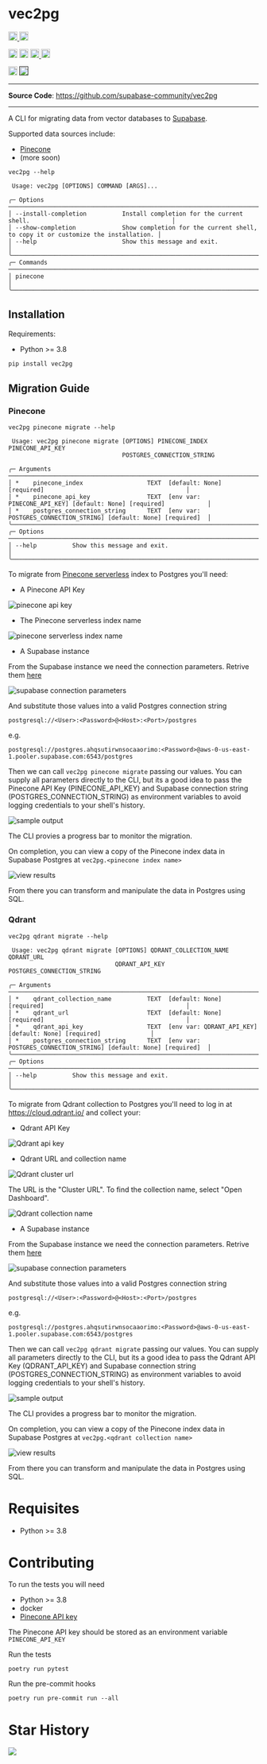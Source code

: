 # vec2pg


<p>
    <a href="https://github.com/supabase-community/vec2pg/actions">
        <img src="https://github.com/supabase-community/vec2pg/workflows/tests/badge.svg" alt="Test Status" height="18">
    </a>
    <a href="https://github.com/supabase-community/vec2pg/actions">
        <img src="https://github.com/supabase-community/vec2pg/workflows/pre-commit/badge.svg" alt="Pre-commit Status" height="18">
    </a>
</p>
<p>
    <a href="https://github.com/supabase-community/vec2pg/blob/master/LICENSE"><img src="https://img.shields.io/pypi/l/markdown-subtemplate.svg" alt="License" height="18"></a>
    <a href="https://badge.fury.io/py/alembic_utils"><img src="https://badge.fury.io/py/vec2pg.svg" alt="PyPI version" height="18"></a>
    <a href="https://github.com/psf/black">
      <img src="https://img.shields.io/badge/code%20style-black-000000.svg" alt="Codestyle Black" height="18">
    </a>
    <a href="https://pypi.org/project/vec2pg/"><img src="https://img.shields.io/pypi/dm/vec2pg.svg" alt="Download count" height="18"></a>
</p>
<p>
    <a href="https://www.python.org/downloads/"><img src="https://img.shields.io/badge/python-3.8+-blue.svg" alt="Python version" height="18"></a>
    <a href=""><img src="https://img.shields.io/badge/postgresql-14+-blue.svg" alt="PostgreSQL version" height="18"></a>
</p>

---

**Source Code**: <a href="https://github.com/supabase-community/vec2pg" target="_blank">https://github.com/supabase-community/vec2pg</a>

---

A CLI for migrating data from vector databases to [Supabase](https://supabase.com).

Supported data sources include:
- [Pinecone](https://docs.pinecone.io/home)
- (more soon)


```
vec2pg --help
```

```                                                                                                                                           
 Usage: vec2pg [OPTIONS] COMMAND [ARGS]...                                                                               
                                                                                                                         
╭─ Options ──────────────────────────────────────────────────────────────────────────────────────────────────────╮
│ --install-completion          Install completion for the current shell.                                        │
│ --show-completion             Show completion for the current shell, to copy it or customize the installation. │
│ --help                        Show this message and exit.                                                      │
╰────────────────────────────────────────────────────────────────────────────────────────────────────────────────╯
╭─ Commands ─────────────────────────────────────────────────────────────────────────────────────────────────────╮
│ pinecone                                                                                                       │
╰────────────────────────────────────────────────────────────────────────────────────────────────────────────────╯
```

## Installation

Requirements:

- Python >= 3.8

```sh
pip install vec2pg
```


## Migration Guide

### Pinecone

```
vec2pg pinecone migrate --help
```

```
 Usage: vec2pg pinecone migrate [OPTIONS] PINECONE_INDEX PINECONE_API_KEY                                                                      
                                POSTGRES_CONNECTION_STRING                                                                                    
                                                                                                                                              
╭─ Arguments ──────────────────────────────────────────────────────────────────────────────────────────────────╮
│ *    pinecone_index                  TEXT  [default: None] [required]                                        │
│ *    pinecone_api_key                TEXT  [env var: PINECONE_API_KEY] [default: None] [required]            │
│ *    postgres_connection_string      TEXT  [env var: POSTGRES_CONNECTION_STRING] [default: None] [required]  │
╰──────────────────────────────────────────────────────────────────────────────────────────────────────────────╯
╭─ Options ────────────────────────────────────────────────────────────────────────────────────────────────────╮
│ --help          Show this message and exit.                                                                  │
╰──────────────────────────────────────────────────────────────────────────────────────────────────────────────╯
```



To migrate from [Pinecone serverless](https://www.pinecone.io/blog/serverless/) index to Postgres you'll need:  

- A Pinecone API Key

![pinecone api key](/assets/pinecone_api_key.png)

- The Pinecone serverless index name

![pinecone serverless index name](/assets/pinecone_index_name.png)

- A Supabase instance

From the Supabase instance we need the connection parameters. Retrive them [here](https://supabase.com/dashboard/project/_/settings/database)

![supabase connection parameters](/assets/supabase_connection_params.png)

And substitute those values into a valid Postgres connection string
```
postgresql://<User>:<Password>@<Host>:<Port>/postgres
```
e.g.
```
postgresql://postgres.ahqsutirwnsocaaorimo:<Password>@aws-0-us-east-1.pooler.supabase.com:6543/postgres
```

Then we can call `vec2pg pinecone migrate` passing our values. You can supply all parameters directly to the CLI, but its a good idea to pass the Pinecone API Key (PINECONE_API_KEY) and Supabase connection string (POSTGRES_CONNECTION_STRING) as environment variables to avoid logging credentials to your shell's history.

![sample output](/assets/pinecone_to_supabase_output.png)

The CLI provies a progress bar to monitor the migration.

On completion, you can view a copy of the Pinecone index data in Supabase Postgres at `vec2pg.<pinecone index name>`

![view results](/assets/pinecone_view_results.png)

From there you can transform and manipulate the data in Postgres using SQL.

### Qdrant

```
vec2pg qdrant migrate --help
```

```
 Usage: vec2pg qdrant migrate [OPTIONS] QDRANT_COLLECTION_NAME QDRANT_URL
                              QDRANT_API_KEY POSTGRES_CONNECTION_STRING 

╭─ Arguments ──────────────────────────────────────────────────────────────────────────────────────────────────╮
│ *    qdrant_collection_name          TEXT  [default: None] [required]                                        │
│ *    qdrant_url                      TEXT  [default: None] [required]                                        │
│ *    qdrant_api_key                  TEXT  [env var: QDRANT_API_KEY] [default: None] [required]              │
│ *    postgres_connection_string      TEXT  [env var: POSTGRES_CONNECTION_STRING] [default: None] [required]  │
╰──────────────────────────────────────────────────────────────────────────────────────────────────────────────╯
╭─ Options ────────────────────────────────────────────────────────────────────────────────────────────────────╮
│ --help          Show this message and exit.                                                                  │
╰──────────────────────────────────────────────────────────────────────────────────────────────────────────────╯
```

To migrate from Qdrant collection to Postgres you'll need to log in at https://cloud.qdrant.io/ and collect your:  

- Qdrant API Key

![Qdrant api key](/assets/qdrant_api_key.png)

- Qdrant URL and collection name

![Qdrant cluster url](/assets/qdrant_nav_dashboard.png)

The URL is the "Cluster URL". To find the collection name, select "Open Dashboard".

![Qdrant collection name](/assets/qdrant_collection_name.png)

- A Supabase instance

From the Supabase instance we need the connection parameters. Retrive them [here](https://supabase.com/dashboard/project/_/settings/database)

![supabase connection parameters](/assets/supabase_connection_params.png)

And substitute those values into a valid Postgres connection string
```
postgresql://<User>:<Password>@<Host>:<Port>/postgres
```
e.g.
```
postgresql://postgres.ahqsutirwnsocaaorimo:<Password>@aws-0-us-east-1.pooler.supabase.com:6543/postgres
```

Then we can call `vec2pg qdrant migrate` passing our values. You can supply all parameters directly to the CLI, but its a good idea to pass the Qdrant API Key (QDRANT_API_KEY) and Supabase connection string (POSTGRES_CONNECTION_STRING) as environment variables to avoid logging credentials to your shell's history.

![sample output](/assets/qdrant_to_supabase_output.png)

The CLI provides a progress bar to monitor the migration.

On completion, you can view a copy of the Pinecone index data in Supabase Postgres at `vec2pg.<qdrant collection name>`

![view results](/assets/qdrant_view_results.png)

From there you can transform and manipulate the data in Postgres using SQL.



# Requisites
- Python >= 3.8

# Contributing

To run the tests you will need
- Python >= 3.8
- docker
- [Pinecone API key](https://docs.pinecone.io/guides/get-started/authentication#find-your-pinecone-api-key)

The Pinecone API key should be stored as an environment variable `PINECONE_API_KEY`

Run the tests
```
poetry run pytest
```

Run the pre-commit hooks
```
poetry run pre-commit run --all
```

# Star History

![](https://starchart.cc/supabase-community/vec2pg.svg)
